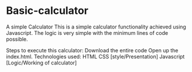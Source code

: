 # Basic-calculator
A simple Calculator
This is a simple calculator functionality achieved using Javascript. The logic is very simple with the minimum lines of code possible.

Steps to execute this calculator:
Download the entire code
Open up the index.html.
Technologies used:
HTML
CSS [style/Presentation]
Javascript [Logic/Working of calculator]
